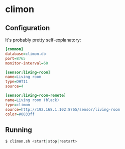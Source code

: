 # climon

## Configuration

It's probably pretty self-explanatory:
   
```ini
[common]
database=climon.db
port=8765
monitor-interval=60

[sensor:living-room]
name=Living room
type=DHT11
source=4

[sensor:living-room-remote]
name=Living room (black)
type=climon
source=http://192.168.1.102:8765/sensor/living-room
color=#0033ff
```


## Running

```sh
$ climon.sh <start|stop|restart>
```
